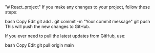 "# React_project" 
If you make any changes to your project, follow these steps:

bash
Copy
Edit
git add .
git commit -m "Your commit message"
git push
This will push the new changes to GitHub.

If you ever need to pull the latest updates from GitHub, use:

bash
Copy
Edit
git pull origin main
